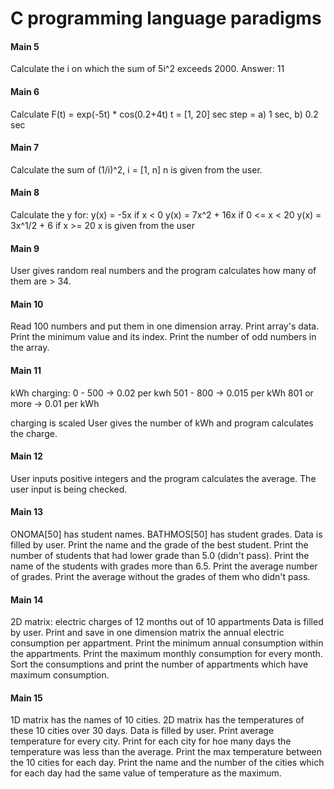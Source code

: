 # C programming language paradigms #

#### Main 5 ####
Calculate the i on which the sum of 5i^2 exceeds 2000.
Answer: 11

#### Main 6 ####
Calculate F(t) = exp(-5t) * cos(0.2+4t) t = [1, 20] sec 
step = a) 1 sec, b) 0.2 sec

#### Main 7 ####
Calculate the sum of (1/i)^2, i = [1, n]
n is given from the user.

#### Main 8 ####
Calculate the y for:
y(x) = -5x if x < 0
y(x) = 7x^2 + 16x if 0 <= x < 20
y(x) = 3x^1/2 + 6 if x >= 20
x is given from the user

#### Main 9 ####
User gives random real numbers and the program calculates 
how many of them are > 34.

#### Main 10 ####
Read 100 numbers and put them in one dimension array.
Print array's data.
Print the minimum value and its index.
Print the number of odd numbers in the array.

#### Main 11 ####
kWh charging:
0 - 500 -> 0.02 per kwh
501 - 800 -> 0.015 per kWh
801 or more -> 0.01 per kWh

charging is scaled
User gives the number of kWh and program calculates the charge.

#### Main 12 ####
User inputs positive integers and the program calculates the average.
The user input is being checked.

#### Main 13 ####
ONOMA[50] has student names.
BATHMOS[50] has student grades.
Data is filled by user.
Print the name and the grade of the best student.
Print the number of students that had lower grade than 5.0 (didn't pass).
Print the name of the students with grades more than 6.5.
Print the average number of grades.
Print the average without the grades of them who didn't pass.

#### Main 14 ####
2D matrix: electric charges of 12 months out of 10 appartments
Data is filled by user.
Print and save in one dimension matrix the annual electric consumption
per appartment.
Print the minimum annual consumption within the appartments.
Print the maximum monthly consumption for every month.
Sort the consumptions and print the number of appartments which have
maximum consumption.

#### Main 15 ####
1D matrix has the names of 10 cities.
2D matrix has the temperatures of these 10 cities over 30 days.
Data is filled by user.
Print average temperature for every city.
Print for each city for hoe many days the temperature was less than the average.
Print the max temperature between the 10 cities for each day.
Print the name and the number of the cities which for each day had the same value of temperature as the maximum.

